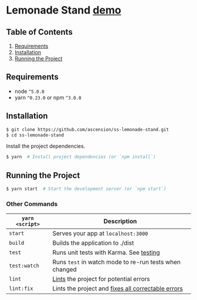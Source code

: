 # Lemonade Stand [demo](http://lemonade-stand.bunce.io/dashboard?address=3CD1QW6fjgTwKq3Pj97nty28WZAVkziNom&memo=Popular%20Address)

## Table of Contents
1. [Requirements](#requirements)
1. [Installation](#getting-started)
1. [Running the Project](#running-the-project)


## Requirements
* node `^5.0.0`
* yarn `^0.23.0` or npm `^3.0.0`

## Installation

```bash
$ git clone https://github.com/ascension/ss-lemonade-stand.git
$ cd ss-lemonade-stand
```

Install the project dependencies.

```bash
$ yarn  # Install project dependencies (or `npm install`)
```

## Running the Project

```bash
$ yarn start  # Start the development server (or `npm start`)
```

### Other Commands
|`yarn <script>`    |Description|
|-------------------|-----------|
|`start`            |Serves your app at `localhost:3000`|
|`build`            |Builds the application to ./dist|
|`test`             |Runs unit tests with Karma. See [testing](#testing)|
|`test:watch`       |Runs `test` in watch mode to re-run tests when changed|
|`lint`             |[Lints](http://stackoverflow.com/questions/8503559/what-is-linting) the project for potential errors|
|`lint:fix`         |Lints the project and [fixes all correctable errors](http://eslint.org/docs/user-guide/command-line-interface.html#fix)|

